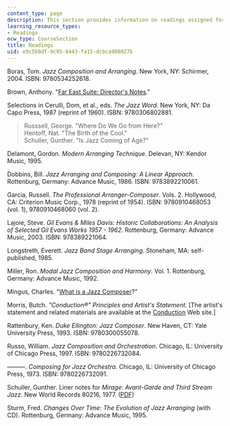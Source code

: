 ```yaml
---
content_type: page
description: This section provides information on readings assigned for the course.
learning_resource_types:
- Readings
ocw_type: CourseSection
title: Readings
uid: e9c5b9df-9c95-8443-fa15-dcbca908027b
---
```


Boras, Tom. _Jazz Composition and Arranging_. New York, NY: Schirmer, 2004. ISBN: 9780534252618.

Brown, Anthony. "[Far East Suite: Director's Notes](http://www.fifthstreammusic.org/far-east-suite-the-directors-notes)."

Selections in Cerulli, Dom, et al., eds. _The Jazz Word_. New York, NY: Da Capo Press, 1987 (reprint of 1960). ISBN: 9780306802881.

> Russsell, George. "Where Do We Go from Here?"  
> Hentoff, Nat. "The Birth of the Cool."  
> Schuller, Gunther. "Is Jazz Coming of Age?"

Delamont, Gordon. _Modern Arranging Technique_. Delevan, NY: Kendor Music, 1995.

Dobbins, Bill. _Jazz Arranging and Composing: A Linear Approach_. Rottenburg, Germany: Advance Music, 1986. ISBN: 9783892210061.

Garcia, Russell. _The Professional Arranger-Composer_. Vols. 2. Hollywood, CA: Criterion Music Corp., 1978 (reprint of 1954). ISBN: 9780910468053 (vol. 1), 9780910468060 (vol. 2).

Lajoie, Steve. _Gil Evans & Miles Davis: Historic Collaborations: An Analysis of Selected Gil Evans Works 1957 - 1962_. Rottenburg, Germany: Advance Music, 2003. ISBN: 978389221064.

Longstreth, Everett. _Jazz Band Stage Arranging_. Stoneham, MA: self-published, 1985.

Miller, Ron. _Modal Jazz Composition and Harmony_. Vol. 1. Rottenburg, Germany: Advance Music, 1992.

Mingus, Charles. "[What is a Jazz Composer](https://www.charlesmingus.com/mingus/what-is-a-jazz-composer)?"

Morris, Butch. _"Conduction®" Principles and Artist's Statement_. \[The artist's statement and related materials are available at the [Conduction](http://www.conduction.us/) Web site.\]

Rattenbury, Ken. _Duke Ellington: Jazz Composer_. New Haven, CT: Yale University Press, 1993. ISBN: 9780300055078.

Russo, William. _Jazz Composition and Orchestration_. Chicago, IL: University of Chicago Press, 1997. ISBN: 9780226732084.

———. _Composing for Jazz Orchestra_. Chicago, IL: University of Chicago Press, 1973. ISBN: 9780226732091.

Schuller, Gunther. Liner notes for _Mirage: Avant-Garde and Third Stream Jazz_. New World Records 80216, 1977. ([PDF](https://nwr-site-liner-notes.s3.amazonaws.com/80216.pdf))

Sturm, Fred. _Changes Over Time: The Evolution of Jazz Arranging_ (with CD). Rottenburg, Germany: Advance Music, 1995.